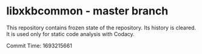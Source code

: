 # libxkbcommon - master branch

This repository contains frozen state of the repository.
Its history is cleared. It is used only for static code
analysis with Codacy.

Commit Time: 1693215661
